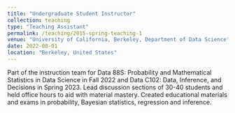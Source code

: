 ```yaml
---
title: "Undergraduate Student Instructor"
collection: teaching
type: "Teaching Assistant"
permalink: /teaching/2015-spring-teaching-1
venue: "University of California, Berkeley, Department of Data Science"
date: 2022-08-01
location: "Berkeley, United States"
---
```


Part of the instruction team for Data 88S: Probability and Mathematical Statistics in Data Science in Fall 2022 and Data C102: Data, Inference, and Decisions in Spring 2023.
Lead discussion sections of 30-40 students and held office hours to aid with material mastery.
Created educational materials and exams in probability, Bayesian statistics, regression and inference.